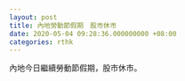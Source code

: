 ```yaml
---
layout: post
title: 內地勞動節假期　股市休市
date: 2020-05-04 09:28:36.000000000 +08:00
categories: rthk
---
```


內地今日繼續勞動節假期，股市休市。
